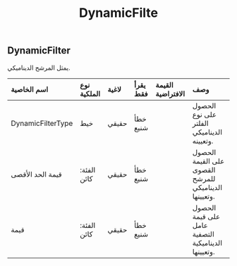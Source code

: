 ﻿---
title: DynamicFilte
second_title: Aspose.Cells Cloud Documen
type: docs
url: /ar/specification/model/dynamicfilter/
description: "Aspose.Cells مواصفات النموذج السحابي: DynamicFilter. تعامل بسهولة مع Excel ومستندات جداول البيانات الأخرى التي تحتوي على ميزات مثل الفتح والتوليد والتحرير والتقسيم والدمج والمقارنة والتحويل"
kwords: Excel، Office، جدول البيانات، Cloud REST API، DynamicFilter
weight: 50
---
## **DynamicFilter**

 يمثل المرشح الديناميكي.

| اسم الخاصية| نوع الملكية| لاغية| يقرأ فقط| القيمة الافتراضية| وصف|
|:- |:- |:- |:- |:- |:- |
| DynamicFilterType| خيط| حقيقي| خطأ شنيع|| الحصول على نوع الفلتر الديناميكي وتعيينه.|
| قيمة الحد الأقصى| الفئة: كائن| حقيقي| خطأ شنيع|| الحصول على القيمة القصوى للمرشح الديناميكي وتعيينها.|
| قيمة| الفئة: كائن| حقيقي| خطأ شنيع|| الحصول على قيمة عامل التصفية الديناميكية وتعيينها.|

